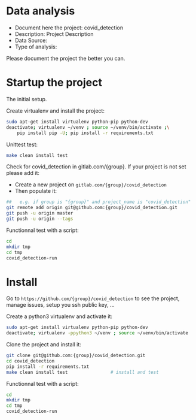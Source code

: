 # Data analysis
- Document here the project: covid_detection
- Description: Project Description
- Data Source:
- Type of analysis:

Please document the project the better you can.

# Startup the project

The initial setup.

Create virtualenv and install the project:
```bash
sudo apt-get install virtualenv python-pip python-dev
deactivate; virtualenv ~/venv ; source ~/venv/bin/activate ;\
    pip install pip -U; pip install -r requirements.txt
```

Unittest test:
```bash
make clean install test
```

Check for covid_detection in gitlab.com/{group}.
If your project is not set please add it:

- Create a new project on `gitlab.com/{group}/covid_detection`
- Then populate it:

```bash
##   e.g. if group is "{group}" and project_name is "covid_detection"
git remote add origin git@github.com:{group}/covid_detection.git
git push -u origin master
git push -u origin --tags
```

Functionnal test with a script:

```bash
cd
mkdir tmp
cd tmp
covid_detection-run
```

# Install

Go to `https://github.com/{group}/covid_detection` to see the project, manage issues,
setup you ssh public key, ...

Create a python3 virtualenv and activate it:

```bash
sudo apt-get install virtualenv python-pip python-dev
deactivate; virtualenv -ppython3 ~/venv ; source ~/venv/bin/activate
```

Clone the project and install it:

```bash
git clone git@github.com:{group}/covid_detection.git
cd covid_detection
pip install -r requirements.txt
make clean install test                # install and test
```
Functionnal test with a script:

```bash
cd
mkdir tmp
cd tmp
covid_detection-run
```
